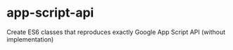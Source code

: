 # app-script-api
Create ES6 classes that reproduces exactly Google App Script API (without implementation)
